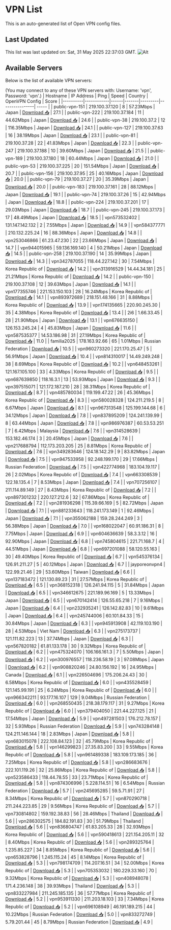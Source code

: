 # VPN List

This is an auto-generated list of Open VPN config files.

## Last Updated

This list was last updated on: Sat, 31 May 2025 22:37:03 GMT.
![Alt](https://repobeats.axiom.co/api/embed/186b98318ef1479477931607c1ad7d823f12451f.svg "Repobeats analytics image")

## Available Servers

Below is the list of available VPN servers:

(You may connect to any of these VPN servers with: Username: 'vpn', Password: 'vpn'.)
| Hostname | IP Address | Ping | Speed | Country | OpenVPN Config | Score |
|----------|------------|------|-------|---------|----------------| ----- |
| public-vpn-151 | 219.100.37.120 | 8 | 57.23Mbps | Japan | [Download 📥](./configs/server_0_JP.ovpn) | 27.1 |
| public-vpn-222 | 219.100.37.184 | 11 | 44.62Mbps | Japan | [Download 📥](./configs/server_1_JP.ovpn) | 24.6 |
| public-vpn-38 | 219.100.37.2 | 12 | 116.35Mbps | Japan | [Download 📥](./configs/server_2_JP.ovpn) | 24.1 |
| public-vpn-127 | 219.100.37.63 | 16 | 38.19Mbps | Japan | [Download 📥](./configs/server_3_JP.ovpn) | 23.1 |
| public-vpn-81 | 219.100.37.28 | 22 | 41.83Mbps | Japan | [Download 📥](./configs/server_4_JP.ovpn) | 22.3 |
| public-vpn-247 | 219.100.37.188 | 10 | 39.60Mbps | Japan | [Download 📥](./configs/server_5_JP.ovpn) | 21.5 |
| public-vpn-189 | 219.100.37.180 | 18 | 60.44Mbps | Japan | [Download 📥](./configs/server_6_JP.ovpn) | 21.0 |
| public-vpn-53 | 219.100.37.225 | 20 | 151.54Mbps | Japan | [Download 📥](./configs/server_7_JP.ovpn) | 20.7 |
| public-vpn-156 | 219.100.37.95 | 25 | 40.16Mbps | Japan | [Download 📥](./configs/server_8_JP.ovpn) | 20.0 |
| public-vpn-79 | 219.100.37.27 | 20 | 35.39Mbps | Japan | [Download 📥](./configs/server_9_JP.ovpn) | 20.0 |
| public-vpn-183 | 219.100.37.161 | 28 | 88.12Mbps | Japan | [Download 📥](./configs/server_10_JP.ovpn) | 19.1 |
| public-vpn-74 | 219.100.37.26 | 15 | 42.94Mbps | Japan | [Download 📥](./configs/server_11_JP.ovpn) | 18.8 |
| public-vpn-224 | 219.100.37.201 | 17 | 29.03Mbps | Japan | [Download 📥](./configs/server_12_JP.ovpn) | 18.7 |
| public-vpn-245 | 219.100.37.173 | 17 | 48.49Mbps | Japan | [Download 📥](./configs/server_13_JP.ovpn) | 18.5 |
| vpn573532402 | 131.147.142.132 | 2 | 7.55Mbps | Japan | [Download 📥](./configs/server_14_JP.ovpn) | 14.9 |
| vpn584377771 | 210.132.225.24 | 16 | 88.36Mbps | Japan | [Download 📥](./configs/server_15_JP.ovpn) | 14.8 |
| vpn253046866 | 61.23.47.230 | 22 | 23.66Mbps | Japan | [Download 📥](./configs/server_16_JP.ovpn) | 14.7 |
| vpn944015965 | 59.136.169.140 | 4 | 50.21Mbps | Japan | [Download 📥](./configs/server_17_JP.ovpn) | 14.5 |
| public-vpn-258 | 219.100.37.190 | 14 | 35.99Mbps | Japan | [Download 📥](./configs/server_18_JP.ovpn) | 14.3 |
| vpn342787055 | 118.44.227.142 | 30 | 7.54Mbps | Korea Republic of | [Download 📥](./configs/server_19_KR.ovpn) | 14.2 |
| vpn313916529 | 14.44.34.181 | 25 | 21.21Mbps | Korea Republic of | [Download 📥](./configs/server_20_KR.ovpn) | 14.2 |
| public-vpn-150 | 219.100.37.108 | 12 | 39.63Mbps | Japan | [Download 📥](./configs/server_21_JP.ovpn) | 14.1 |
| vpn177355746 | 221.153.150.103 | 28 | 16.24Mbps | Korea Republic of | [Download 📥](./configs/server_22_KR.ovpn) | 14.1 |
| vpn893972689 | 218.151.48.166 | 31 | 8.88Mbps | Korea Republic of | [Download 📥](./configs/server_23_KR.ovpn) | 13.9 |
| vpn174135665 | 220.90.245.30 | 35 | 4.38Mbps | Korea Republic of | [Download 📥](./configs/server_24_KR.ovpn) | 13.4 |
| 2i6 | 1.66.33.45 | 28 | 21.90Mbps | Japan | [Download 📥](./configs/server_25_JP.ovpn) | 13.1 |
| vpn676635150 | 126.153.245.24 | 4 | 45.83Mbps | Japan | [Download 📥](./configs/server_26_JP.ovpn) | 11.6 |
| vpn587535377 | 14.53.186.98 | 31 | 27.19Mbps | Korea Republic of | [Download 📥](./configs/server_27_KR.ovpn) | 11.0 |
| familia2025 | 178.163.92.66 | 65 | 1.01Mbps | Russian Federation | [Download 📥](./configs/server_28_RU.ovpn) | 10.5 |
| vpn960273320 | 221.170.25.47 | 5 | 56.91Mbps | Japan | [Download 📥](./configs/server_29_JP.ovpn) | 10.4 |
| vpn814310017 | 14.49.249.248 | 38 | 8.69Mbps | Korea Republic of | [Download 📥](./configs/server_30_KR.ovpn) | 10.2 |
| vpn648453261 | 121.167.105.100 | 33 | 4.33Mbps | Korea Republic of | [Download 📥](./configs/server_31_KR.ovpn) | 9.5 |
| vpn687639850 | 118.16.3.1 | 13 | 53.93Mbps | Japan | [Download 📥](./configs/server_32_JP.ovpn) | 9.3 |
| vpn397515071 | 121.172.187.210 | 28 | 38.31Mbps | Korea Republic of | [Download 📥](./configs/server_33_KR.ovpn) | 8.7 |
| vpn485780034 | 119.199.47.22 | 26 | 45.36Mbps | Korea Republic of | [Download 📥](./configs/server_34_KR.ovpn) | 8.3 |
| vpn580028328 | 124.211.219.5 | 8 | 6.67Mbps | Japan | [Download 📥](./configs/server_35_JP.ovpn) | 8.1 |
| vpn967313548 | 125.199.144.68 | 6 | 34.12Mbps | Japan | [Download 📥](./configs/server_36_JP.ovpn) | 7.8 |
| vpn837895209 | 124.241.139.99 | 8 | 63.44Mbps | Japan | [Download 📥](./configs/server_37_JP.ovpn) | 7.8 |
| vpn986976387 | 60.53.53.251 | 7 | 6.42Mbps | Malaysia | [Download 📥](./configs/server_38_MY.ovpn) | 7.6 |
| vpn314528639 | 153.182.46.174 | 3 | 20.45Mbps | Japan | [Download 📥](./configs/server_39_JP.ovpn) | 7.6 |
| vpn217688794 | 112.173.203.205 | 25 | 8.81Mbps | Korea Republic of | [Download 📥](./configs/server_40_KR.ovpn) | 7.6 |
| vpn349283646 | 124.18.142.29 | 9 | 83.82Mbps | Japan | [Download 📥](./configs/server_41_JP.ovpn) | 7.5 |
| vpn947533958 | 92.248.199.170 | 29 | 17.66Mbps | Russian Federation | [Download 📥](./configs/server_42_RU.ovpn) | 7.5 |
| vpn422774968 | 183.104.19.117 | 26 | 2.02Mbps | Korea Republic of | [Download 📥](./configs/server_43_KR.ovpn) | 7.4 |
| vpn663308539 | 122.18.135.4 | 7 | 8.53Mbps | Japan | [Download 📥](./configs/server_44_JP.ovpn) | 7.4 |
| vpn707256107 | 211.114.89.149 | 27 | 8.43Mbps | Korea Republic of | [Download 📥](./configs/server_45_KR.ovpn) | 7.2 |
| vpn897301232 | 220.127.212.6 | 32 | 67.86Mbps | Korea Republic of | [Download 📥](./configs/server_46_KR.ovpn) | 7.2 |
| vpn281936298 | 115.39.66.169 | 5 | 82.72Mbps | Japan | [Download 📥](./configs/server_47_JP.ovpn) | 7.1 |
| vpn881233643 | 118.241.173.149 | 1 | 92.46Mbps | Japan | [Download 📥](./configs/server_48_JP.ovpn) | 7.1 |
| vpn355062188 | 159.28.244.249 | 3 | 56.38Mbps | Japan | [Download 📥](./configs/server_49_JP.ovpn) | 7.0 |
| vpn168022047 | 60.91.186.31 | 8 | 7.75Mbps | Japan | [Download 📥](./configs/server_50_JP.ovpn) | 6.9 |
| vpn604636639 | 58.3.3.12 | 16 | 92.90Mbps | Japan | [Download 📥](./configs/server_51_JP.ovpn) | 6.8 |
| vpn745804615 | 221.71.168.7 | 4 | 44.51Mbps | Japan | [Download 📥](./configs/server_52_JP.ovpn) | 6.8 |
| vpn697201088 | 58.120.55.163 | 30 | 49.40Mbps | Korea Republic of | [Download 📥](./configs/server_53_KR.ovpn) | 6.7 |
| vpn545376134 | 126.91.211.27 | 5 | 40.12Mbps | Japan | [Download 📥](./configs/server_54_JP.ovpn) | 6.7 |
| jayporeonvpn4 | 122.99.21.46 | 29 | 53.60Mbps | Taiwan | [Download 📥](./configs/server_55_TW.ovpn) | 6.6 |
| vpn137183472 | 121.130.89.23 | 31 | 27.57Mbps | Korea Republic of | [Download 📥](./configs/server_56_KR.ovpn) | 6.5 |
| vpn368152318 | 126.241.94.115 | 5 | 31.84Mbps | Japan | [Download 📥](./configs/server_57_JP.ovpn) | 6.5 |
| vpn346612675 | 221.189.96.169 | 5 | 13.33Mbps | Japan | [Download 📥](./configs/server_58_JP.ovpn) | 6.5 |
| vpn670142414 | 126.55.65.218 | 7 | 9.16Mbps | Japan | [Download 📥](./configs/server_59_JP.ovpn) | 6.4 |
| vpn232935241 | 126.142.82.83 | 10 | 9.61Mbps | Japan | [Download 📥](./configs/server_60_JP.ovpn) | 6.4 |
| vpn245744006 | 60.101.84.33 | 15 | 30.84Mbps | Japan | [Download 📥](./configs/server_61_JP.ovpn) | 6.3 |
| vpn945913908 | 42.119.103.190 | 28 | 4.53Mbps | Viet Nam | [Download 📥](./configs/server_62_VN.ovpn) | 6.3 |
| vpn275173737 | 121.111.82.223 | 13 | 37.74Mbps | Japan | [Download 📥](./configs/server_63_JP.ovpn) | 6.3 |
| vpn567820182 | 61.81.133.178 | 30 | 9.32Mbps | Korea Republic of | [Download 📥](./configs/server_64_KR.ovpn) | 6.2 |
| vpn475324070 | 106.166.161.3 | 7 | 5.50Mbps | Japan | [Download 📥](./configs/server_65_JP.ovpn) | 6.2 |
| vpn300976557 | 118.236.58.19 | 3 | 97.08Mbps | Japan | [Download 📥](./configs/server_66_JP.ovpn) | 6.2 |
| vpn908820246 | 24.80.156.192 | 16 | 24.95Mbps | Canada | [Download 📥](./configs/server_67_CA.ovpn) | 6.1 |
| vpn226504696 | 175.206.24.43 | 30 | 6.58Mbps | Korea Republic of | [Download 📥](./configs/server_68_KR.ovpn) | 6.0 |
| vpn435528459 | 121.145.99.191 | 25 | 6.24Mbps | Korea Republic of | [Download 📥](./configs/server_69_KR.ovpn) | 6.0 |
| vpn966342211 | 93.177.16.107 | 129 | 9.04Mbps | Russian Federation | [Download 📥](./configs/server_70_RU.ovpn) | 6.0 |
| vpn268550435 | 218.38.179.117 | 31 | 9.27Mbps | Korea Republic of | [Download 📥](./configs/server_71_KR.ovpn) | 6.0 |
| vpn379404050 | 221.44.227.125 | 21 | 17.54Mbps | Japan | [Download 📥](./configs/server_72_JP.ovpn) | 5.9 |
| vpn497281503 | 176.212.78.157 | 32 | 5.93Mbps | Russian Federation | [Download 📥](./configs/server_73_RU.ovpn) | 5.9 |
| vpn743284148 | 124.211.146.144 | 18 | 2.83Mbps | Japan | [Download 📥](./configs/server_74_JP.ovpn) | 5.8 |
| vpn683015078 | 222.108.84.123 | 32 | 45.79Mbps | Korea Republic of | [Download 📥](./configs/server_75_KR.ovpn) | 5.8 |
| vpn146299823 | 27.35.83.200 | 33 | 9.55Mbps | Korea Republic of | [Download 📥](./configs/server_76_KR.ovpn) | 5.8 |
| vpn961489338 | 183.109.173.185 | 36 | 7.25Mbps | Korea Republic of | [Download 📥](./configs/server_77_KR.ovpn) | 5.8 |
| vpn286683676 | 222.101.119.26 | 32 | 25.86Mbps | Korea Republic of | [Download 📥](./configs/server_78_KR.ovpn) | 5.8 |
| vpn523586433 | 118.44.78.55 | 33 | 23.71Mbps | Korea Republic of | [Download 📥](./configs/server_79_KR.ovpn) | 5.8 |
| vpn874306996 | 5.228.114.51 | 16 | 6.54Mbps | Russian Federation | [Download 📥](./configs/server_80_RU.ovpn) | 5.7 |
| vpn245695285 | 59.5.71.91 | 27 | 8.34Mbps | Korea Republic of | [Download 📥](./configs/server_81_KR.ovpn) | 5.7 |
| vpn870290718 | 211.244.223.85 | 29 | 9.56Mbps | Korea Republic of | [Download 📥](./configs/server_82_KR.ovpn) | 5.7 |
| vpn730814802 | 159.192.38.83 | 56 | 28.46Mbps | Thailand | [Download 📥](./configs/server_83_TH.ovpn) | 5.6 |
| vpn286302575 | 184.82.191.83 | 30 | 51.79Mbps | Thailand | [Download 📥](./configs/server_84_TH.ovpn) | 5.6 |
| vpn836804747 | 61.83.205.33 | 28 | 32.93Mbps | Korea Republic of | [Download 📥](./configs/server_85_KR.ovpn) | 5.6 |
| vpn590418613 | 221.154.205.11 | 32 | 8.40Mbps | Korea Republic of | [Download 📥](./configs/server_86_KR.ovpn) | 5.6 |
| vpn289325764 | 1.235.85.227 | 34 | 8.85Mbps | Korea Republic of | [Download 📥](./configs/server_87_KR.ovpn) | 5.6 |
| vpn653828796 | 1.245.115.24 | 45 | 8.14Mbps | Korea Republic of | [Download 📥](./configs/server_88_KR.ovpn) | 5.3 |
| vpn798174709 | 114.207.16.51 | 34 | 52.00Mbps | Korea Republic of | [Download 📥](./configs/server_89_KR.ovpn) | 5.3 |
| vpn705353032 | 180.229.33.160 | 70 | 9.32Mbps | Korea Republic of | [Download 📥](./configs/server_90_KR.ovpn) | 5.3 |
| vpn408948078 | 171.4.236.148 | 38 | 39.93Mbps | Thailand | [Download 📥](./configs/server_91_TH.ovpn) | 5.3 |
| vpn833227984 | 211.245.185.135 | 36 | 57.77Mbps | Korea Republic of | [Download 📥](./configs/server_92_KR.ovpn) | 5.2 |
| vpn953911330 | 211.203.18.103 | 33 | 7.34Mbps | Korea Republic of | [Download 📥](./configs/server_93_KR.ovpn) | 5.2 |
| vpn696108949 | 46.191.189.215 | 44 | 10.22Mbps | Russian Federation | [Download 📥](./configs/server_94_RU.ovpn) | 5.0 |
| vpn833272749 | 5.79.201.44 | 45 | 8.79Mbps | Russian Federation | [Download 📥](./configs/server_95_RU.ovpn) | 4.9 |
